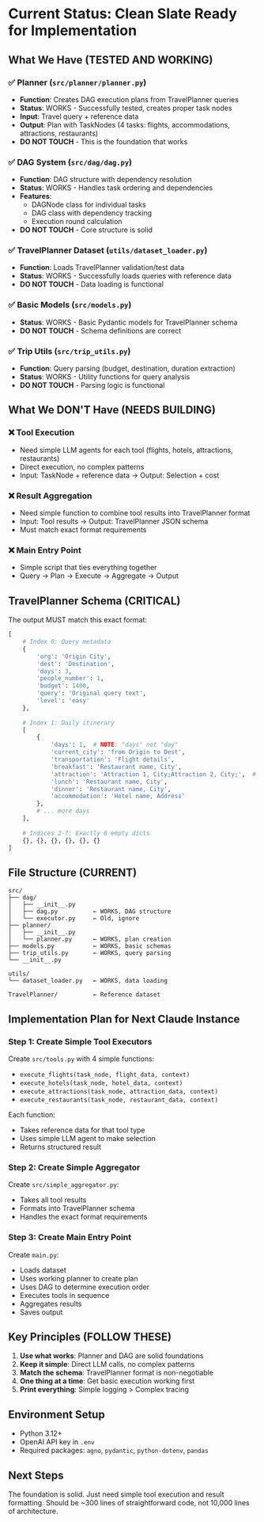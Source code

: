 # Current Status: Clean Slate Ready for Implementation

## What We Have (TESTED AND WORKING)

### ✅ Planner (`src/planner/planner.py`)
- **Function**: Creates DAG execution plans from TravelPlanner queries
- **Status**: WORKS - Successfully tested, creates proper task nodes
- **Input**: Travel query + reference data
- **Output**: Plan with TaskNodes (4 tasks: flights, accommodations, attractions, restaurants)
- **DO NOT TOUCH** - This is the foundation that works

### ✅ DAG System (`src/dag/dag.py`)
- **Function**: DAG structure with dependency resolution
- **Status**: WORKS - Handles task ordering and dependencies
- **Features**: 
  - DAGNode class for individual tasks
  - DAG class with dependency tracking
  - Execution round calculation
- **DO NOT TOUCH** - Core structure is solid

### ✅ TravelPlanner Dataset (`utils/dataset_loader.py`)
- **Function**: Loads TravelPlanner validation/test data
- **Status**: WORKS - Successfully loads queries with reference data
- **DO NOT TOUCH** - Data loading is functional

### ✅ Basic Models (`src/models.py`)
- **Status**: WORKS - Basic Pydantic models for TravelPlanner schema
- **DO NOT TOUCH** - Schema definitions are correct

### ✅ Trip Utils (`src/trip_utils.py`)
- **Function**: Query parsing (budget, destination, duration extraction)
- **Status**: WORKS - Utility functions for query analysis
- **DO NOT TOUCH** - Parsing logic is functional

## What We DON'T Have (NEEDS BUILDING)

### ❌ Tool Execution
- Need simple LLM agents for each tool (flights, hotels, attractions, restaurants)
- Direct execution, no complex patterns
- Input: TaskNode + reference data → Output: Selection + cost

### ❌ Result Aggregation
- Need simple function to combine tool results into TravelPlanner format
- Input: Tool results → Output: TravelPlanner JSON schema
- Must match exact format requirements

### ❌ Main Entry Point
- Simple script that ties everything together
- Query → Plan → Execute → Aggregate → Output

## TravelPlanner Schema (CRITICAL)
The output MUST match this exact format:
```python
[
    # Index 0: Query metadata
    {
        'org': 'Origin City',
        'dest': 'Destination', 
        'days': 3,
        'people_number': 1,
        'budget': 1400,
        'query': 'Original query text',
        'level': 'easy'
    },
    
    # Index 1: Daily itinerary
    [
        {
            'days': 1,  # NOTE: "days" not "day"
            'current_city': 'from Origin to Dest',
            'transportation': 'Flight details',
            'breakfast': 'Restaurant name, City',
            'attraction': 'Attraction 1, City;Attraction 2, City;',  # Semicolon separated!
            'lunch': 'Restaurant name, City',
            'dinner': 'Restaurant name, City',
            'accommodation': 'Hotel name, Address'
        },
        # ... more days
    ],
    
    # Indices 2-7: Exactly 6 empty dicts
    {}, {}, {}, {}, {}, {}
]
```

## File Structure (CURRENT)
```
src/
├── dag/
│   ├── __init__.py
│   ├── dag.py          ← WORKS, DAG structure
│   └── executor.py     ← Old, ignore
├── planner/
│   ├── __init__.py
│   └── planner.py      ← WORKS, plan creation
├── models.py           ← WORKS, basic schemas
├── trip_utils.py       ← WORKS, query parsing
└── __init__.py

utils/
└── dataset_loader.py   ← WORKS, data loading

TravelPlanner/          ← Reference dataset
```

## Implementation Plan for Next Claude Instance

### Step 1: Create Simple Tool Executors
Create `src/tools.py` with 4 simple functions:
- `execute_flights(task_node, flight_data, context)` 
- `execute_hotels(task_node, hotel_data, context)`
- `execute_attractions(task_node, attraction_data, context)`
- `execute_restaurants(task_node, restaurant_data, context)`

Each function:
- Takes reference data for that tool type
- Uses simple LLM agent to make selection
- Returns structured result

### Step 2: Create Simple Aggregator
Create `src/simple_aggregator.py`:
- Takes all tool results
- Formats into TravelPlanner schema
- Handles the exact format requirements

### Step 3: Create Main Entry Point
Create `main.py`:
- Loads dataset
- Uses working planner to create plan
- Uses DAG to determine execution order
- Executes tools in sequence
- Aggregates results
- Saves output

## Key Principles (FOLLOW THESE)

1. **Use what works**: Planner and DAG are solid foundations
2. **Keep it simple**: Direct LLM calls, no complex patterns
3. **Match the schema**: TravelPlanner format is non-negotiable
4. **One thing at a time**: Get basic execution working first
5. **Print everything**: Simple logging > Complex tracing

## Environment Setup
- Python 3.12+
- OpenAI API key in `.env`
- Required packages: `agno`, `pydantic`, `python-dotenv`, `pandas`

## Next Steps
The foundation is solid. Just need simple tool execution and result formatting. Should be ~300 lines of straightforward code, not 10,000 lines of architecture.